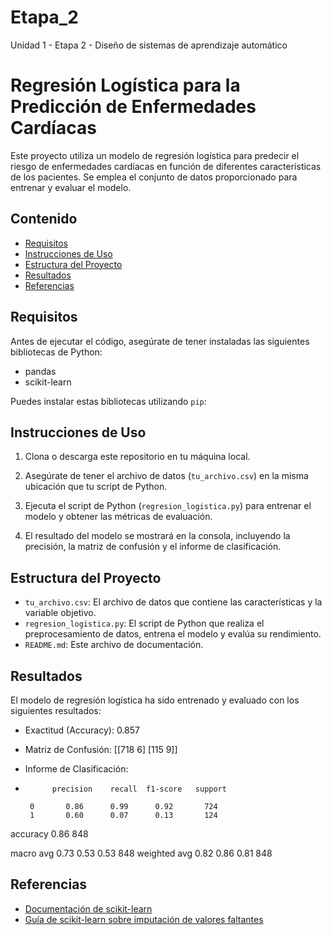 # Etapa_2
Unidad 1 - Etapa 2 - Diseño de sistemas de aprendizaje automático

# Regresión Logística para la Predicción de Enfermedades Cardíacas

Este proyecto utiliza un modelo de regresión logística para predecir el riesgo de enfermedades cardíacas en función de diferentes características de los pacientes. Se emplea el conjunto de datos proporcionado para entrenar y evaluar el modelo.

## Contenido

- [Requisitos](#requisitos)
- [Instrucciones de Uso](#instrucciones-de-uso)
- [Estructura del Proyecto](#estructura-del-proyecto)
- [Resultados](#resultados)
- [Referencias](#referencias)

## Requisitos

Antes de ejecutar el código, asegúrate de tener instaladas las siguientes bibliotecas de Python:

- pandas
- scikit-learn

Puedes instalar estas bibliotecas utilizando `pip`:


## Instrucciones de Uso

1. Clona o descarga este repositorio en tu máquina local.

2. Asegúrate de tener el archivo de datos (`tu_archivo.csv`) en la misma ubicación que tu script de Python.

3. Ejecuta el script de Python (`regresion_logistica.py`) para entrenar el modelo y obtener las métricas de evaluación.

4. El resultado del modelo se mostrará en la consola, incluyendo la precisión, la matriz de confusión y el informe de clasificación.

## Estructura del Proyecto

- `tu_archivo.csv`: El archivo de datos que contiene las características y la variable objetivo.
- `regresion_logistica.py`: El script de Python que realiza el preprocesamiento de datos, entrena el modelo y evalúa su rendimiento.
- `README.md`: Este archivo de documentación.

## Resultados

El modelo de regresión logística ha sido entrenado y evaluado con los siguientes resultados:

- Exactitud (Accuracy): 0.857
- Matriz de Confusión:
[[718 6]
[115 9]]

- Informe de Clasificación:
-           precision    recall  f1-score   support

       0       0.86      0.99      0.92       724
       1       0.60      0.07      0.13       124

accuracy                           0.86       848


macro avg 0.73 0.53 0.53 848
weighted avg 0.82 0.86 0.81 848


## Referencias

- [Documentación de scikit-learn](https://scikit-learn.org/stable/)
- [Guía de scikit-learn sobre imputación de valores faltantes](https://scikit-learn.org/stable/modules/impute.html)


